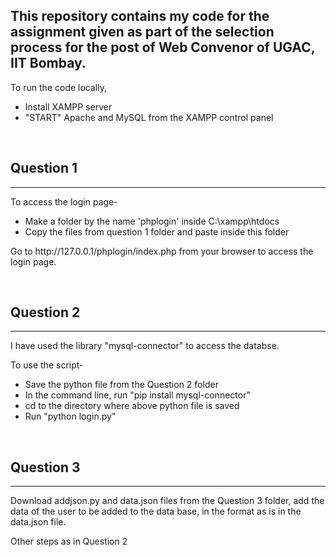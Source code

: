 <h2>This repository contains my code for the assignment given as part of the selection process for the post of Web Convenor of UGAC, IIT Bombay.</h2>
<p>To run the code locally,</p>

<ul>
    <li>Install XAMPP server</li>
    <li>"START" Apache and MySQL from the XAMPP control panel</li>
</ul>


<br>
<h2>Question 1</h2>
<hr>
<p>To access the login page-</p>
<ul>
    <li>Make a folder by the name 'phplogin' inside C:\xampp\htdocs </li>
    <li>Copy the files from question 1 folder and paste inside this folder</li>
</ul>

<p>Go to http://127.0.0.1/phplogin/index.php from your browser to access the login page.</p>

<br>
<h2>Question 2</h2>
<hr>
<p>I have used the library "mysql-connector" to access the databse.</p>
<p>To use the script-</p>
<ul>
    <li>Save the python file from the Question 2 folder</li>
    <li>In the command line, run "pip install mysql-connector"</li>
    <li>cd to the directory where above python file is saved</li>
    <li>Run "python login.py"</li>
</ul>

<br>
<h2>Question 3</h2>
<hr>
<p>Download addjson.py and data.json files from the Question 3 folder, add the data of the user to be added to the data base, in the format as is in the data.json file.</p>
<p>Other steps as in Question 2</p>